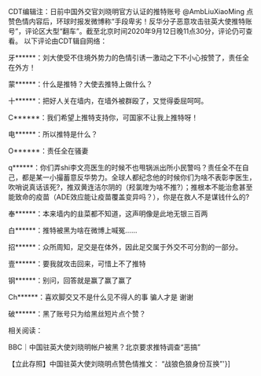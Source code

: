 CDT编辑注：日前中国外交官刘晓明官方认证的推特账号 @AmbLiuXiaoMing 点赞色情内容后，环球时报发微博称“手段卑劣！反华分子恶意攻击驻英大使推特账号”，评论区大型“翻车”。截至北京时间2020年9月12日晚11点30分，评论仍可查看。 以下评论由CDT辑自网络：

牙******：刘大使受不住境外势力的色情引诱一激动之下不小心按赞了，责任全在外方！

蒙******：什么是推特？大使去推特上做什么？

十******：把好人关在墙内，在墙外被群殴了，又觉得委屈呵呵。

C******：我们希望上推特支持你，可国家不让我上推特呀！

电******：所以推特是什么？

O******：责任全在骚妻

q******：你们弄shi李文亮医生的时候不也甩锅派出所小民警吗？责任全不在自己，都是某一小撮蓄意反华势力。全球人都纪念他的时候你们为啥不表彰李医生，吹哨说真话该死?，推双黄连洁尔阴的（羟氯喹为啥不推?）；推根本不能治愈甚至能致命的疫苗（ADE效应能让疫苗覆盖变异吗？），你是在救人不是谋钱什么的?

奉******：本来墙内的韭菜都不知道，这声明像是此地无银三百两

白******：推特被黑为啥在微博上喊冤……

招******：众所周知，足交是在体外，因此足交属于外交不可分割的一部分。

壹******：要我就攻击回来，可惜上不了推特

钢******：别问，回答就是赢了赢了赢了

Ch******：喜欢脚交又不是什么见不得人的事 骗人才是 谢谢

破******：黑了账号只为给黑丝短片点个赞？

相关阅读：

BBC｜中国驻英大使刘晓明帐户被黑？北京要求推特调查“恶搞”

【立此存照】中国驻英大使刘晓明点赞色情推文： “战狼色狼身份互换”'}]